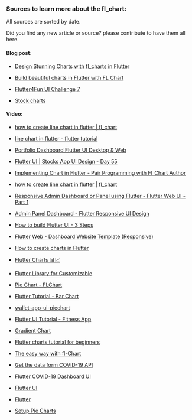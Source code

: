### Sources to learn more about the fl_chart:

All sources are sorted by date.

Did you find any new article or source? please contribute to have them all here.

#### Blog post:

<!--- 2022-11-33 --->

* [Design Stunning Charts with fl_charts in Flutter](https://www.atatus.com/blog/design-stunning-charts-with-fl-charts-in-flutter/)

<!--- 2022-04-12 --->

* [Build beautiful charts in Flutter with FL Chart](https://blog.logrocket.com/build-beautiful-charts-flutter-fl-chart)

<!--- 2021-11-18 --->

* [Flutter4Fun UI Challenge 7](https://flutter4fun.com/ui-challenge-7/)

<!--- 2020-01-03 --->

* [Stock charts](https://dev.to/kamilpowalowski/stock-charts-with-flchart-library-1gd2)

#### Video:

<!--- 2022-09-01 --->
* [how to create line chart in flutter | fl_chart](https://www.youtube.com/watch?v=Iv3F2HO5Jvc)

<!--- 2022-01-19 --->
* [line chart in flutter - flutter tutorial](https://www.youtube.com/watch?v=xHzDAewbSGY)

<!--- 2021-12-04 --->
* [Portfolio Dashboard Flutter UI Desktop & Web](https://www.youtube.com/watch?v=H9vXUine7Zo)

<!--- 2021-11-20 --->
* [Flutter UI | Stocks App UI Design - Day 55](https://www.youtube.com/watch?v=oILraFu8OE8)

<!--- 2021-09-14 --->
* [Implementing Chart in Flutter - Pair Programming with Fl_Chart Author](https://www.youtube.com/watch?v=msMxuUERtg8)

<!--- 2021-09-01 --->
* [how to create line chart in flutter | fl_chart](https://www.youtube.com/watch?v=Iv3F2HO5Jvc)

<!--- 2021-07-28 --->
* [Responsive Admin Dashboard or Panel using Flutter - Flutter Web UI - Part 1](https://www.youtube.com/watch?v=MRiZpwdy1CM)

<!--- 2021-07-27 --->
* [Admin Panel Dashboard - Flutter Responsive UI Design](https://www.youtube.com/watch?v=n7O3pXfENPU)

<!--- 2021-07-13 --->
* [How to build Flutter UI - 3 Steps](https://www.youtube.com/watch?v=I0NBtFS_ibc)

<!--- 2021-06-28 --->
* [Flutter Web - Dashboard Website Template (Responsive)](https://www.youtube.com/watch?v=3SMdJE_dSxU)

<!--- 2021-04-26 --->
* [How to create charts in Flutter](https://www.youtube.com/watch?v=JBJ6o4blgPA)

<!--- 2021-01-11 --->
* [Flutter Charts 📊📈](https://www.youtube.com/watch?v=ibkcwCv9Lyw)

<!--- 2020-10-27 --->
* [Flutter Library for Customizable](https://www.youtube.com/watch?v=1pjAItIDNz8)

<!--- 2020-10-26 --->
* [Pie Chart - FLChart](https://www.youtube.com/watch?v=rZx_isqXrhg&t=77s)

<!--- 2020-10-20 --->
* [Flutter Tutorial - Bar Chart](https://www.youtube.com/watch?v=7wUmzYOPQ8w)

<!--- 2020-09-15 --->
* [wallet-app-ui-piechart](https://www.youtube.com/watch?v=M4w-dighmMU)

<!--- 2020-08-15 --->
* [Flutter UI Tutorial - Fitness App](https://www.youtube.com/watch?v=hTg4DDl8Ixo)

<!--- 2020-08-09 --->
* [Gradient Chart](https://www.youtube.com/watch?v=OR2DMRnEXkA)

<!--- 2020-08-08 --->
* [Flutter charts tutorial for beginners](https://www.youtube.com/watch?v=nCmihMrWS38)

<!--- 2020-08-09 --->
* [The easy way with fl-Chart](https://www.youtube.com/watch?v=R_vpnW5QZEw)

<!--- 2020-06-24 --->
* [Get the data form COVID-19 API](https://www.youtube.com/watch?v=QXMWzbdGDkA)

<!--- 2020-06-01 --->
* [Flutter COVID-19 Dashboard UI](https://www.youtube.com/watch?v=krU-ASLb8lM)

<!--- 2020-05-08 --->
* [Flutter UI](https://www.youtube.com/watch?v=axWBN1aotQk)

<!--- 2020-04-24 --->
* [Flutter](https://www.youtube.com/watch?v=rwHFslLo6ho)

<!--- 2019-09-04 --->
* [Setup Pie Charts](https://www.youtube.com/watch?v=zRZiJdbp3_E)
